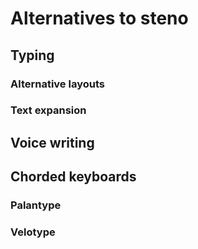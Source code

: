 # Alternatives to steno

## Typing

### Alternative layouts

### Text expansion

## Voice writing

## Chorded keyboards

### Palantype

### Velotype
